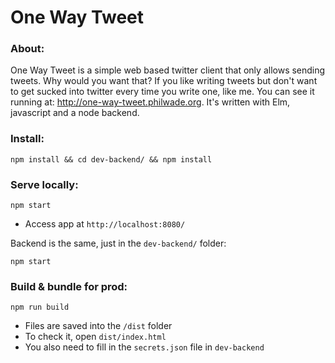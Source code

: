 # One Way Tweet

### About:
One Way Tweet is a simple web based twitter client that only allows sending tweets. Why would you want that? If you like writing tweets but don't want
to get sucked into twitter every time you write one, like me. You can see it running at: http://one-way-tweet.philwade.org.
It's written with Elm, javascript and a node backend.


### Install:
```
npm install && cd dev-backend/ && npm install
```

### Serve locally:
```
npm start
```
* Access app at `http://localhost:8080/`

Backend is the same, just in the `dev-backend/` folder:
```
npm start
```

### Build & bundle for prod:
```
npm run build
```

* Files are saved into the `/dist` folder
* To check it, open `dist/index.html`
* You also need to fill in the `secrets.json` file in `dev-backend`
